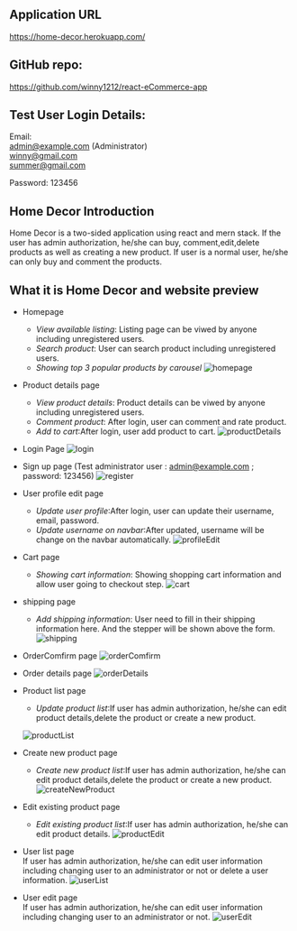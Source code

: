 ## Application URL

https://home-decor.herokuapp.com/

## GitHub repo:

https://github.com/winny1212/react-eCommerce-app

## Test User Login Details:

Email:  
admin@example.com (Administrator)  
winny@gmail.com  
summer@gmail.com

Password:
123456

## Home Decor Introduction

Home Decor is a two-sided application using react and mern stack. If the user has admin authorization, he/she can buy, comment,edit,delete products as well as creating a new product. If user is a normal user, he/she can only buy and comment the products.

## What it is Home Decor and website preview

- Homepage

  - _View available listing_: Listing page can be viwed by anyone including unregistered users.
  - _Search product_: User can search product including unregistered users.
  - _Showing top 3 popular products by carousel_
    ![homepage](./docs/homepage.png)

- Product details page
  - _View product details_: Product details can be viwed by anyone including unregistered users.
  - _Comment product_: After login, user can comment and rate product.
  - _Add to cart_:After login, user add product to cart.
    ![productDetails](./docs/productDetails.png)
- Login Page
  ![login](./docs/login.png)
- Sign up page (Test administrator user : admin@example.com ; password: 123456)
  ![register](./docs/register.png)
- User profile edit page
  - _Update user profile_:After login, user can update their username, email, password.
  - _Update username on navbar_:After updated, username will be change on the navbar automatically.
    ![profileEdit](./docs/profileEdit.png)
- Cart page
  - _Showing cart information_: Showing shopping cart information and allow user going to checkout step.
    ![cart](./docs/cart.png)
- shipping page
  - _Add shipping information_: User need to fill in their shipping information here. And the stepper will be shown above the form.
    ![shipping](./docs/shipping.png)
- OrderComfirm page
  ![orderComfirm](./docs/orderComfirm.png)
- Order details page
  ![orderDetails](./docs/orderDetails.png)
- Product list page

  - _Update product list_:If user has admin authorization, he/she can edit product details,delete the product or create a new product.

  ![productList](./docs/productList.png)

- Create new product page

  - _Create new product list_:If user has admin authorization, he/she can edit product details,delete the product or create a new product.
    ![createNewProduct](./docs/createNewProduct.png)

- Edit existing product page
  - _Edit existing product list_:If user has admin authorization, he/she can edit product details.
    ![productEdit](./docs/productEdit.png)
- User list page  
  If user has admin authorization, he/she can edit user information including changing user to an administrator or not or delete a user information.
  ![userList](./docs/userList.png)
- User edit page  
  If user has admin authorization, he/she can edit user information including changing user to an administrator or not.
  ![userEdit](./docs/userEdit.png)
